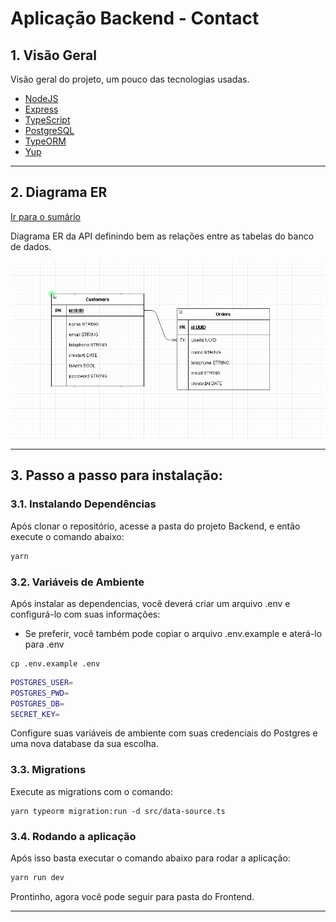 # Aplicação Backend - Contact

## 1. Visão Geral

Visão geral do projeto, um pouco das tecnologias usadas.

- [NodeJS](https://nodejs.org/en/)
- [Express](https://expressjs.com/pt-br/)
- [TypeScript](https://www.typescriptlang.org/)
- [PostgreSQL](https://www.postgresql.org/)
- [TypeORM](https://typeorm.io/)
- [Yup](https://www.npmjs.com/package/yup)

---

## 2. Diagrama ER

[ Ir para o sumário](#tabela-de-conteúdos)

Diagrama ER da API definindo bem as relações entre as tabelas do banco de dados.

![DER](der.png)

---

## 3. Passo a passo para instalação:

### 3.1. Instalando Dependências

Após clonar o repositório, acesse a pasta do projeto Backend, e então execute o comando abaixo:

```bash
yarn
```

### 3.2. Variáveis de Ambiente

Após instalar as dependencias, você deverá criar um arquivo .env e configurá-lo com suas informações:

- Se preferir, você também pode copiar o arquivo .env.example e aterá-lo para .env

```
cp .env.example .env
```

```bash
POSTGRES_USER=
POSTGRES_PWD=
POSTGRES_DB=
SECRET_KEY=
```

Configure suas variáveis de ambiente com suas credenciais do Postgres e uma nova database da sua escolha.

### 3.3. Migrations

Execute as migrations com o comando:

```
yarn typeorm migration:run -d src/data-source.ts
```

### 3.4. Rodando a aplicação

Após isso basta executar o comando abaixo para rodar a aplicação:

```bash
yarn run dev
```

Prontinho, agora você pode seguir para pasta do Frontend.

---
